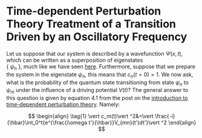 # Time-dependent Perturbation Theory Treatment of a Transition Driven by an Oscillatory Frequency

Let us suppose that our system is described by a wavefunction $\Psi(x,t)$, which can be written as a superposition of eigenstates  
  \{ $\psi_n$ \}, much like we have seen [here](time_dependentPT.md). Furthermore, suppose that we prepare the system in the eigenstate $\psi_n$, 
this means that $c_n(t=0)=1$. We now ask, what is the probability of the quantum state transitioning from state $\psi_n$ to $\psi_m$ under 
the influence of a driving potential $V(t)$?  The general answer to this question is given by
equation $4.1$ from the post on the [introduction to time-dependent perturbation theory](time_dependentPT.md). Namely:

$$
\begin{align}
\tag{1}
\vert c_m(t)\vert ^2&=\vert \frac{-i}{\hbar}\int_0^t{e^{\frac{i\omega t'}{\hbar}}V_{mn}(t')dt'}\vert ^2
\end{align}
$$
